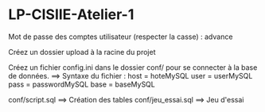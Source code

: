 # LP-CISIIE-Atelier-1

Mot de passe des comptes utilisateur (respecter la casse) : advance

Créez un dossier upload à la racine du projet

Créez un fichier config.ini dans le dossier conf/ pour se connecter à la base de données.
==> Syntaxe du fichier :
host = hoteMySQL
user = userMySQL
pass = passwordMySQL
base = baseMySQL

conf/script.sql ==> Création des tables
conf/jeu_essai.sql ==> Jeu d'essai